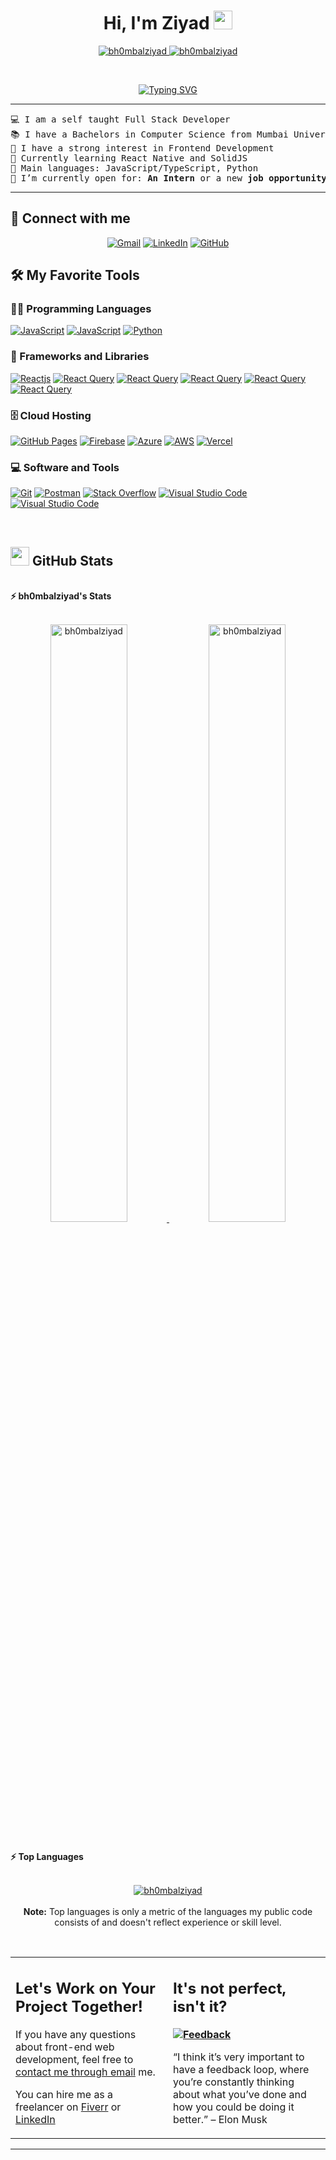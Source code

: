 <h1 align="center">
Hi, I'm Ziyad
	<a href="https://github.com/bh0mbalziyad" target="_self">
		<img src="https://media.giphy.com/media/hvRJCLFzcasrR4ia7z/giphy.gif" width="30">
	</a>
</h1>
<p align="center">
	<a href="https://github.com/bh0mbalziyad">
		<img src="https://komarev.com/ghpvc/?username=bh0mbalziyad&label=Profile%20views&color=0e75b6&style=flat" alt="bh0mbalziyad" />
	</a>
	<a href="https://github.com/bh0mbalziyad">
		<img src="https://img.shields.io/github/followers/bh0mbalziyad?label=Followers" alt="bh0mbalziyad" />
	</a>
</p>
<br/>
<p align="center">
	<a href="https://github.com/bh0mbalziyad">
		<img src="https://readme-typing-svg.herokuapp.com?font=Poppins&pause=1000&center=true&width=435&lines=Frontend+Developer;React.js+%7C+Next.js;REST+%7C+GraphQL;Javascript+%7C+Typescript+%7C+Python;Azure+%7C+AWS+%7C+Firebase" alt="Typing SVG" />
	</a>
</p>

<hr>

<pre>
💻 I am a self taught Full Stack Developer
📚 I have a Bachelors in Computer Science from Mumbai University
📝 I have a strong interest in Frontend Development
🌱 Currently learning React Native and SolidJS
🌟 Main languages: JavaScript/TypeScript, Python
🤔 I’m currently open for: <b>An Intern</b> or a new <b>job opportunity</b>, this is <a href="https://drive.google.com/file/d/1Zq6_i4IsGHDUAMS6MJwZoTgLUygNxgoR/view?usp=sharing" target="_blank">MY RESUME.</a>
</pre>
<hr>

## 🤝 Connect with me
<p align="center">
	<a href="mailto:zeebhombal@gmail.com"><img img src="https://img.shields.io/badge/gmail-%23EA4335.svg?style=plastic&logo=gmail&logoColor=white" alt="Gmail"/></a>
	<a href="https://www.linkedin.com/in/bhombalziyad/"><img src="https://img.shields.io/badge/linkedin-%230A66C2.svg?style=plastic&logo=linkedin&logoColor=white" alt="LinkedIn"/></a>
	<a href="https://github.com/bh0mbalziyad"><img src="https://img.shields.io/badge/github-%23181717.svg?style=plastic&logo=github&logoColor=white" alt="GitHub"/></a>
</p>

## 🛠️ My Favorite Tools

### 👨‍💻 Programming Languages

<p>
    <a href="https://github.com/bh0mbalziyad"><img alt="JavaScript" src="https://img.shields.io/badge/JavaScript%20-%23F7DF1E.svg?logo=javascript&logoColor=black"></a>
    <a href="https://github.com/bh0mbalziyad"><img alt="JavaScript" src="https://img.shields.io/badge/Typescript-%23007ACC.svg?logo=typescript&logoColor=white"></a>
    <a href="https://github.com/bh0mbalziyad"><img alt="Python" src="https://img.shields.io/badge/Python%20-%2314354C.svg?logo=python&logoColor=white"></a>

### 🧰 Frameworks and Libraries

<p>
    <a href="https://github.com/bh0mbalziyad"><img alt="Reactjs" src="https://img.shields.io/badge/ReactJS-%2320232a.svg?logo=react&logoColor=%2361DAFB"></a>
    <a href="https://github.com/bh0mbalziyad"><img alt="React Query" src="https://img.shields.io/badge/-React%20Query-FF4154?logo=react%20query&logoColor=white"></a>
    <a href="https://github.com/bh0mbalziyad"><img alt="React Query" src="https://img.shields.io/badge/Redux-%23593d88.svg?logo=redux&logoColor=white"></a>
    <a href="https://github.com/bh0mbalziyad"><img alt="React Query" src="https://img.shields.io/badge/SASS-hotpink.svg?logo=SASS&logoColor=white"></a>
    <a href="https://github.com/bh0mbalziyad"><img alt="React Query" src="https://img.shields.io/badge/tailwindcss-%2338B2AC.svg?logo=tailwind-css&logoColor=white"></a>
    <a href="https://github.com/bh0mbalziyad"><img alt="React Query" src="https://img.shields.io/badge/Next-black?logo=next.js&logoColor=white"></a>
    
</p>

### 🗄️ Cloud Hosting

<p>
    <a href="https://github.com/bh0mbalziyad"><img alt="GitHub Pages" src="https://img.shields.io/badge/GitHub%20Pages-%23327FC7.svg?logo=github&logoColor=white"></a>
    <a href="https://github.com/bh0mbalziyad"><img alt="Firebase" src ="https://img.shields.io/badge/Firebase-%23FF6F00.svg?logo=firebase&logoColor=white"></a>
    <a href="https://github.com/bh0mbalziyad"><img alt="Azure" src ="https://img.shields.io/badge/Azure-%230072C6.svg?logo=microsoftazure&logoColor=white"></a>
    <a href="https://github.com/bh0mbalziyad"><img alt="AWS" src ="https://img.shields.io/badge/AWS-%23FF9900.svg?logo=amazon-aws&logoColor=white"></a>
    <a href="https://github.com/bh0mbalziyad"><img alt="Vercel" src ="https://img.shields.io/badge/Vercel-%23000000.svg?logo=vercel&logoColor=white"></a>
</p>

### 💻 Software and Tools

<p>
    <a href="https://github.com/bh0mbalziyad"><img alt="Git" src="https://img.shields.io/badge/Git%20-%23F05033.svg?logo=git&logoColor=white"></a>
    <a href="https://github.com/bh0mbalziyad"><img alt="Postman" src="https://img.shields.io/badge/Postman-FF6C37?logo=postman&logoColor=white"></a>
    <a href="https://github.com/bh0mbalziyad"><img alt="Stack Overflow" src="https://img.shields.io/badge/-Stack%20Overflow-FE7A16?logo=stack-overflow&logoColor=white"></a>
    <a href="https://github.com/bh0mbalziyad"><img alt="Visual Studio Code" src="https://img.shields.io/badge/Visual%20Studio%20Code-0078d7.svg?logo=visual-studio-code&logoColor=white"></a>
    <a href="https://github.com/bh0mbalziyad"><img alt="Visual Studio Code" src="https://img.shields.io/badge/Figma-%23F24E1E.svg?logo=figma&logoColor=white"></a>
</p>
</br>

<!--
### 👨🏽‍💻 Workspace
<p>
    <a href="https://github.com/bh0mbalziyad"><img alt="Macbook Air M1" src="https://img.shields.io/badge/Apple-MacBook_Air_2020-999999?style=for-the-badge&logo=apple&logoColor=white"></a>
    <a href="https://github.com/bh0mbalziyad"><img alt="Spotify" src="https://img.shields.io/badge/Spotify-1ED760?&style=for-the-badge&logo=spotify&logoColor=white"></a>
</p>
-->


## <a href="https://github.com/bh0mbalziyad"><img src="https://www.blumbergdigital.com/wp-content/uploads/2020/10/stats-graphic-statistics-business-512.png" width="30"></a> GitHub Stats

<br/>
<summary><b>⚡ bh0mbalziyad's Stats</b></summary>
<br/>
<p align="center">
	<a href="https://github.com/bh0mbalziyad">
	<img width="49.5%" src="https://github-readme-stats.vercel.app/api?username=bh0mbalziyad&show_icons=true" alt="bh0mbalziyad">
	<img width="49.5%" src="https://github-readme-streak-stats.herokuapp.com/?user=bh0mbalziyad" alt="bh0mbalziyad">
	</a>
	<br/>
</p>
<br/>
<!--
<summary><b>⚡ Activity graph</b></summary>
<br/>
<p align="center">
	<a href="https://github.com/bh0mbalziyad">
		<img src="https://activity-graph.herokuapp.com/graph?username=bh0mbalziyad&bg_color=ffffff&color=000000&line=000000&point=000000&area=true&hide_border=true" alt="bh0mbalziyad">
	</a>
</p>
<br/>
-->
<summary><b>⚡ Top Languages</b></summary>
<br/>

<p align="center">
	<a href="https://github.com/bh0mbalziyad">
	<img src="https://github-readme-stats.vercel.app/api/top-langs/?username=bh0mbalziyad&langs_count=8&layout=compact" alt="bh0mbalziyad">
	</a>
	<br/>
<br/>
<b>Note:</b> Top languages is only a metric of the languages my public code consists of and doesn't reflect experience or skill level.
</p>
<br/>

<table style="border: none">
  <tr>
  <td width="50%" valign="top">

## Let's Work on Your Project Together!

If you have any questions about front-end web development, feel free to <a href="mailto:zeebhombal@gmail.com">contact me through email</a> me.

You can hire me as a freelancer on <a href="https://www.fiverr.com">Fiverr</a> or <a href="https://www.linkedin.com/in/bhombalziyad/">LinkedIn</a>

  </td>
  <td width="50%" valign="top">

## It's not perfect, isn't it?

**<a href="https://github.com/bh0mbalziyad"><img alt="Feedback" src="https://img.shields.io/badge/Ask%20me-anything-1abc9c.svg"></a>**

“I think it’s very important to have a feedback loop, where you’re constantly thinking about what you’ve done and how you could be doing it better.”
– Elon Musk

  </td>
  </tr>
</table>

------
